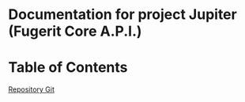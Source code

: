 ﻿# Documentation for project Jupiter (Fugerit Core A.P.I.) #

# Table of Contents

[Repository Git](https://github.com/fugerit-org/fj-lib)
